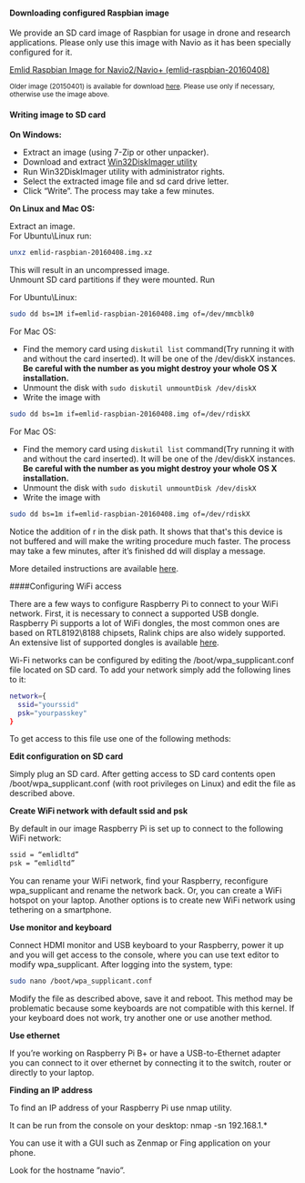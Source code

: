 #### Downloading configured Raspbian image

We provide an SD card image of Raspbian for usage in drone and research applications. 
Please only use this image with Navio as it has been specially configured for it.

[Emlid Raspbian Image for Navio2/Navio+ (emlid-raspbian-20160408)](http://files.emlid.com/images/emlid-raspbian-20160408.img.xz)

<sub> Older image (20150401) is available for download [here](http://files.emlid.com/images/emlid-raspberrypi2-raspbian-rt-20150401.img). Please use only if necessary, otherwise use the image above. </sub>

#### Writing image to SD card

**On Windows:**

* Extract an image (using 7-Zip or other unpacker).
* Download and extract [Win32DiskImager utility](http://sourceforge.net/projects/win32diskimager/)
* Run Win32DiskImager utility with administrator rights.
* Select the extracted image file and sd card drive letter.
* Click “Write”. The process may take a few minutes.

**On Linux and Mac OS:**
 
Extract an image.  
For Ubuntu\Linux run:
```bash
unxz emlid-raspbian-20160408.img.xz
```
This will result in an uncompressed image.  
Unmount SD card partitions if they were mounted.
Run

For Ubuntu\Linux:
```bash
sudo dd bs=1M if=emlid-raspbian-20160408.img of=/dev/mmcblk0
```

For Mac OS:

* Find the memory card using `diskutil list` command(Try running it with and without the card inserted).
It will be one of the /dev/diskX instances.
**Be careful with the number as you might destroy your whole OS X installation.**
* Unmount the disk with `sudo diskutil unmountDisk /dev/diskX`
* Write the image with
```bash
sudo dd bs=1m if=emlid-raspbian-20160408.img of=/dev/rdiskX
```

For Mac OS:

* Find the memory card using `diskutil list` command(Try running it with and without the card inserted).
It will be one of the /dev/diskX instances.
**Be careful with the number as you might destroy your whole OS X installation.**
* Unmount the disk with `sudo diskutil unmountDisk /dev/diskX`
* Write the image with
```bash
sudo dd bs=1m if=emlid-raspbian-20160408.img of=/dev/rdiskX
```
Notice the addition of r in the disk path. It shows that that's this device is not buffered and will make the writing procedure much faster.
The process may take a few minutes, after it’s finished dd will display a message.

More detailed instructions are available [here](http://www.raspberrypi.org/documentation/installation/installing-images/).

####Configuring WiFi access

There are a few ways to configure Raspberry Pi to connect to your WiFi network. First, it is necessary to connect a supported USB dongle. Raspberry Pi supports a lot of WiFi dongles, the most common ones are based on RTL8192\8188 chipsets, Ralink chips are also widely supported. An extensive list of supported dongles is available [here](http://elinux.org/RPi_USB_Wi-Fi_Adapters).

Wi-Fi networks can be configured by editing the /boot/wpa_supplicant.conf file located on SD card. To add your network simply add the following lines to it:

```bash
network={
  ssid="yourssid"
  psk="yourpasskey"
}
```

To get access to this file use one of the following methods:

**Edit configuration on SD card**

Simply plug an SD card. After getting access to SD card contents open /boot/wpa_supplicant.conf (with root privileges on Linux) and edit the file as described above.

**Create WiFi network with default ssid and psk**

By default in our image Raspberry Pi is set up to connect to the following WiFi network:

```bash
ssid = “emlidltd”
psk = “emlidltd”
```
You can rename your WiFi network, find your Raspberry, reconfigure wpa_supplicant and rename the network back.
Or, you can create a WiFi hotspot on your laptop.
Another options is to create new WiFi network using tethering on a smartphone.

**Use monitor and keyboard**

Connect HDMI monitor and USB keyboard to your Raspberry, power it up and you will get access to the console, where you can use text editor to modify wpa_supplicant. After logging into the system, type:

```bash
sudo nano /boot/wpa_supplicant.conf
```

Modify the file as described above, save it and reboot.
This method may be problematic because some keyboards are not compatible with this kernel. If your keyboard does not work, try another one or use another method.

**Use ethernet**

If you’re working on Raspberry Pi B+ or have a USB-to-Ethernet adapter you can connect to it over ethernet by connecting it to the switch, router or directly to your laptop.

**Finding an IP address**

To find an IP address of your Raspberry Pi use nmap utility.

It can be run from the console on your desktop:
nmap -sn 192.168.1.*

You can use it with a GUI such as Zenmap or Fing application on your phone.

Look for the hostname ”navio”.


